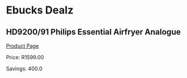 
# Ebucks Dealz
## HD9200/91 Philips Essential Airfryer Analogue
[Product Page](https://www.ebucks.com/web/shop/productSelected.do?prodId=1169570536&catId=1196428103)

Price: R1599.00

Savings: 400.0


	